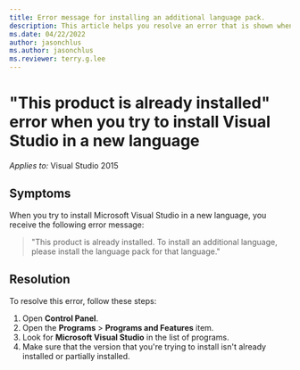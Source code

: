 ```yaml
---
title: Error message for installing an additional language pack.
description: This article helps you resolve an error that is shown when you try to install Visual Studio in a new language.
ms.date: 04/22/2022
author: jasonchlus
ms.author: jasonchlus
ms.reviewer: terry.g.lee
---
```


# "This product is already installed" error when you try to install Visual Studio in a new language

_Applies to:_&nbsp;Visual Studio 2015

## Symptoms

When you try to install Microsoft Visual Studio in a new language, you receive the following error message:

> "This product is already installed. To install an additional language, please install the language pack for that language."

## Resolution

To resolve this error, follow these steps:

1. Open **Control Panel**.
1. Open the **Programs** > **Programs and Features** item.
1. Look for **Microsoft Visual Studio** in the list of programs.
1. Make sure that the version that you're trying to install isn't already installed or partially installed.
